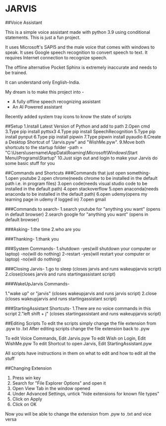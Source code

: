 # JARVIS
##Voice Assistant

This is a simple voice assistant made with python 3.9 using conditional statements.
This is just a fun project.

It uses Microsoft's SAPI5 and the male voice that comes with windows to speak.
It uses Google speech recognition to convert speech to text. 
It requires Internet connection to recognize speech.

The offline alternative Pocket Sphinx is extremely inaccurate and needs to be trained. 

It can understand only English-India.

My dream is to make this project into -
- A fully offline speech recognizing assistant
- An AI Powered assistant

Recently added system tray icons to know the state of scripts

##Setup
1.Install Latest Version of Python and add to path
2.Open cmd
3.Type pip install pyttsx3
4.Type pip install SpeechRecognition
5.Type pip install pynput
6.Type pip install pipwin
7.Type pipwin install pyaudio
8.Create a Desktop Shortcut of "Jarvis.pyw" and "WishMe.pyw".
9.Move both shortcuts to the startup folder
-path = "C:\Users\username\AppData\Roaming\Microsoft\Windows\Start Menu\Programs\Startup\"
10.Just sign out and login to make your Jarvis do some basic stuff for you

##Commands and Shortcuts
###Commands that just open something-
1.open youtube
2.open chrome(needs chrome to be installed in the default path i.e. in program files)
3.open code(needs visual studio code to be installed in the default path)
4.open stackoverflow
5.open anaconda(needs anaconda to be installed in the default path)
6.open udemy(opens my learning page in udemy if logged in)
7.open gmail

###Commands to search-
1.search youtube for "anything you want" (opens in default browser)
2.search google for "anything you want" (opens in default browser)

###Asking-
1.the time
2.who are you

###Thanking-
1.thank you

###System Commands-
1.shutdown
-yes(will shutdown your computer or laptop)
-no(will do nothing)
2-restart
-yes(will restart your computer or laptop)
-no(will do nothing)

###Closing Jarvis-
1.go to sleep (closes jarvis and runs wakeupjarvis script)
2.close(closes jarvis and runs startingassistant script)

###WakeUpJarvis Commands-

1."wake up" or "jarvis" (closes wakeupjarvis and runs jarvis script)
2.close (closes wakeupjarvis and runs startingassistant script)

###StartingAssistant Shortcuts-
1.There are no voice commands in this script
2."left shift + j" (closes startingassistant and runs wakeupjarvis script)

##Editing Scripts
To edit the scripts simply change the file extension from .pyw to .txt
After editing scripts change the file extension back to .pyw

To edit Voice Commands, Edit Jarvis.pyw
To edit Wish on Login, Edit WishMe.pyw
To edit Shortcut to open Jarvis, Edit StartingAssistant.pyw

All scripts have instructions in them on what to edit and how to edit all the stuff

##Changing Extension
1. Press win key
2. Search for "File Explorer Options" and open it
3. Open View Tab in the window opened
4. Under Advanced Settings, untick "hide extensions for known file types"
5. Click on Apply
6. Click on OK

Now you will be able to change the extension from .pyw to .txt and vice versa
